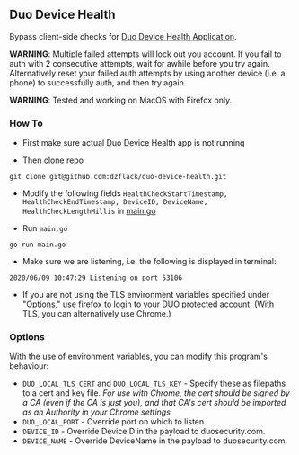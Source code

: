 ## Duo Device Health

Bypass client-side checks for [Duo Device Health Application](https://duo.com/docs/device-health).

**WARNING**: Multiple failed attempts will lock out you account. If you fail to auth with 2 consecutive attempts, wait for awhile before you try again. Alternatively reset your failed auth attempts by using another device (i.e. a phone) to successfully auth, and then try again.

**WARNING**: Tested and working on MacOS with Firefox only. 

### How To

* First make sure actual Duo Device Health app is not running

* Then clone repo

```
git clone git@github.com:dzflack/duo-device-health.git
```

* Modify the following fields `HealthCheckStartTimestamp, HealthCheckEndTimestamp, DeviceID, DeviceName, HealthCheckLengthMillis` in [main.go](https://github.com/dzflack/duo-device-health/blob/master/main.go#L63-L79)

* Run `main.go`

```
go run main.go
```

* Make sure we are listening, i.e. the following is displayed in terminal:

```
2020/06/09 10:47:29 Listening on port 53106
```

* If you are not using the TLS environment variables specified under "Options," use firefox to login to your DUO protected account. (With TLS, you can alternatively use Chrome.)

### Options

With the use of environment variables, you can modify this program's behaviour:

* `DUO_LOCAL_TLS_CERT` and `DUO_LOCAL_TLS_KEY` - Specify these as filepaths to a cert and key file. _For use with Chrome, the cert should be signed by a CA (even if the CA is just you), and that CA's cert should be imported as an Authority in your Chrome settings._
* `DUO_LOCAL_PORT` - Override port on which to listen.
* `DEVICE_ID` - Override DeviceID in the payload to duosecurity.com.
* `DEVICE_NAME` - Override DeviceName in the payload to duosecurity.com.
